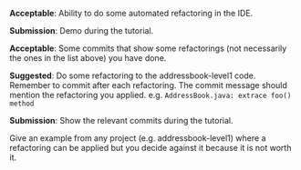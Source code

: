 <panel type="warning" header="**Can refactor code at a basic level :star::star:**" expandable no-close>

<panel type="warning" header="Can explain refactoring :star::star:" expandable>
  <include src="../../book/refactoring/what/full.md" />
  <panel header=":dart: Evidence" expanded>

<include src="../../book/refactoring/what/q-essay-explain.md" />

  </panel>
</panel>

<panel type="warning" header="Can use automated refactoring features of the IDE :star::star:" expandable>
  <include src="../../book/intellij/refactoring/full.md" />
  <panel header=":dart: Evidence" expanded>

**Acceptable**: Ability to do some automated refactoring in the IDE.

**Submission**: Demo during the tutorial.

  </panel>
</panel>

<panel type="info" header="Can apply some basic refactoring :star::star::star:" expandable>
  <include src="../../book/refactoring/how/full.md" />
  <panel header=":dart: Evidence" expanded>

**Acceptable**: Some commits that show some refactorings (not necessarily the ones in the list above) you have done.

**Suggested**: Do some refactoring to the addressbook-level1 code. Remember to commit after each refactoring. The commit message should mention the refactoring you applied. e.g. `AddressBook.java: extrace foo() method`

**Submission**: Show the relevant commits during the tutorial.


  </panel>
</panel>

<panel type="success" header="Can decide when to apply a given refactoring :star::star::star::star:" expandable>
  <include src="../../book/refactoring/when/full.md" />
  <panel header=":dart: Evidence" expanded>

Give an example from any project (e.g. addressbook-level1) where a refactoring can be applied but you decide against it because it is not worth it.

  </panel>
</panel>

</panel>
